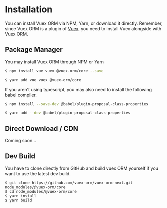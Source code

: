 # Installation

You can install Vuex ORM via NPM, Yarn, or download it directly. Remember, since Vuex ORM is a plugin of [Vuex](https://vuex.vuejs.org), you need to install Vuex alongside with Vuex ORM.

## Package Manager

You may install Vuex ORM through NPM or Yarn

```bash
$ npm install vue vuex @vuex-orm/core --save

$ yarn add vue vuex @vuex-orm/core
```

If you aren't using typescript, you may also need to install the following babel compiler.

```bash
$ npm install --save-dev @babel/plugin-proposal-class-properties

$ yarn add --dev @babel/plugin-proposal-class-properties
```

## Direct Download / CDN

Coming soon...

## Dev Build

You have to clone directly from GitHub and build vuex ORM yourself if you want to use the latest dev build.

```console
$ git clone https://github.com/vuex-orm/vuex-orm-next.git node_modules/@vuex-orm/core
$ cd node_modules/@vuex-orm/core
$ yarn install
$ yarn build
```
